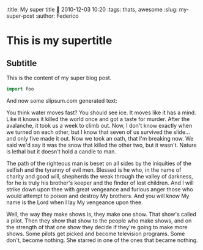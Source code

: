 :title: My super title
:date: 2010-12-03 10:20
:tags: thats, awesome
:slug: my-super-post
:author: Federico

This is my supertitle
=====================

Subtitle
--------

This is the content of my super blog post.

`````go
import foo
`````

And now some slipsum.com generated text:

You think water moves fast? You should see ice. It moves like it has a mind.
Like it knows it killed the world once and got a taste for murder. After the
avalanche, it took us a week to climb out. Now, I don't know exactly when we
turned on each other, but I know that seven of us survived the slide... and
only five made it out. Now we took an oath, that I'm breaking now. We said we'd
say it was the snow that killed the other two, but it wasn't. Nature is lethal
but it doesn't hold a candle to man.

The path of the righteous man is beset on all sides by the iniquities of the
selfish and the tyranny of evil men. Blessed is he who, in the name of charity
and good will, shepherds the weak through the valley of darkness, for he is
truly his brother's keeper and the finder of lost children. And I will strike
down upon thee with great vengeance and furious anger those who would attempt
to poison and destroy My brothers. And you will know My name is the Lord when I
lay My vengeance upon thee.

Well, the way they make shows is, they make one show. That show's called a
pilot. Then they show that show to the people who make shows, and on the
strength of that one show they decide if they're going to make more shows. Some
pilots get picked and become television programs. Some don't, become nothing.
She starred in one of the ones that became nothing.
